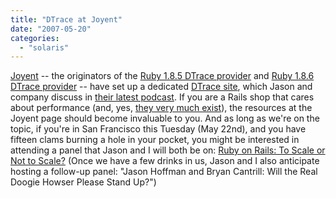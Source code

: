 ```yaml
---
title: "DTrace at Joyent"
date: "2007-05-20"
categories: 
  - "solaris"
---
```


[Joyent](http://joyent.com/) -- the originators of the [Ruby 1.8.5 DTrace provider](http://dtrace.joyent.com/wiki/Ruby185DTrace) and [Ruby 1.8.6 DTrace provider](http://dtrace.joyent.com/wiki/Ruby186DTrace) -- have set up a dedicated [DTrace site](http://dtrace.joyent.com/), which Jason and company discuss in [their latest podcast](http://joyeur.com/2007/05/18/ps-pipe-grep-episode-16-conference). If you are a Rails shop that cares about performance (and, yes, [they very much exist](http://joyeur.com/2007/04/24/solaris-dtrace-and-rails)), the resources at the Joyent page should become invaluable to you. And as long as we're on the topic, if you're in San Francisco this Tuesday (May 22nd), and you have fifteen clams burning a hole in your pocket, you might be interested in attending a panel that Jason and I will both be on: [Ruby on Rails: To Scale or Not to Scale?](http://www.geeksessions.com) (Once we have a few drinks in us, Jason and I also anticipate hosting a follow-up panel: "Jason Hoffman and Bryan Cantrill: Will the Real Doogie Howser Please Stand Up?")
